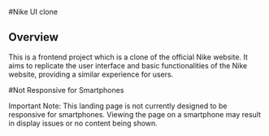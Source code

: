 #Nike UI clone
<h2>Overview</h2>
<p>This is a frontend project which is a clone of the official Nike website. It aims to replicate the user interface and basic functionalities of the Nike website, providing a similar experience for users.</p>

#Not Responsive for Smartphones
<p>Important Note: This landing page is not currently designed to be responsive for smartphones. Viewing the page on a smartphone may result in display issues or no content being shown.</p>

